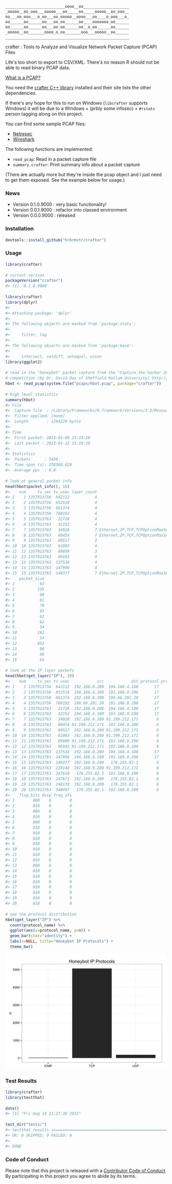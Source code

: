 <!-- README.md is generated from README.Rmd. Please edit that file -->
    __________________________oooo__oo____________________
    _ooooo__oo_ooo___ooooo___oo_____oo_____ooooo__oo_ooo__
    oo___oo_ooo___o_oo___oo_ooooo__oooo___oo____o_ooo___o_
    oo______oo______oo___oo_oo______oo____ooooooo_oo______
    oo______oo______oo___oo_oo______oo__o_oo______oo______
    _ooooo__oo_______oooo_o_oo_______ooo___ooooo__oo______
    ______________________________________________________

crafter : Tools to Analyze and Visualize Network Packet Capture (PCAP) Files

Life's too short to export to CSV/XML. There's no reason R should not be able to read binary PCAP data.

[What is a PCAP?](https://en.wikipedia.org/wiki/Pcap)

You need the [crafter C++ library](https://github.com/pellegre/libcrafter) installed and their site lists the other dependencies.

If there's any hope for this to run on Windows (`libcrafter` supports Windows) it will be due to a Windows + (prbly some infosec) + `#rstats` person tagging along on this project.

You can find some sample PCAP files:

-   [Netresec](https://wiki.wireshark.org/SampleCaptures)
-   [Wireshark](https://wiki.wireshark.org/SampleCaptures)

The following functions are implemented:

-   `read_pcap`: Read in a packet capture file
-   `summary.crafter`: Print summary info about a packet capture

(There are actually more but they're inside the pcap object and I just need to get them exposed. See the example below for usage.)

### News

-   Version 0.1.0.9000 : very basic functionality!
-   Version 0.0.1.9000 : refactor into classed environment
-   Version 0.0.0.9000 : released

### Installation

``` r
devtools::install_github("hrbrmstr/crafter")
```

### Usage

``` r
library(crafter)

# current verison
packageVersion("crafter")
#> [1] '0.1.0.9000'

library(crafter)
library(dplyr)
#> 
#> Attaching package: 'dplyr'
#> 
#> The following objects are masked from 'package:stats':
#> 
#>     filter, lag
#> 
#> The following objects are masked from 'package:base':
#> 
#>     intersect, setdiff, setequal, union
library(ggplot2)

# read in the "honeybot" packet capture from the "Capture the hacker 2013"
# competition (by Dr. David Day of Sheffield Hallam University) http://www.snaketrap.co.uk/
hbot <- read_pcap(system.file("pcaps/hbot.pcap", package="crafter"))

# high level statistics
summary(hbot)
#> File
#>  Capture file  : /Library/Frameworks/R.framework/Versions/3.2/Resources/library/crafter/pcaps/hbot.pcap
#>  Filter applied: [none]
#>  Length        : 1204229 bytes
#> 
#> Time
#>  First packet: 2013-01-09 15:33:20
#>  Last packet : 2013-01-12 15:19:20
#> 
#> Statistics
#>  Packets      : 5450
#>  Time span (s): 258360.620
#>  Average pps  : 0.0

# look at general packet info
head(hbot$packet_info(), 15)
#>    num     tv_sec tv_usec layer_count                                                               protocols
#> 1    1 1357913756  642112           4                                                Ethernet,IP,RawLayer,UDP
#> 2    2 1357913756  652518           4                                                Ethernet,IP,RawLayer,UDP
#> 3    3 1357913756  661374           4                                                Ethernet,IP,RawLayer,UDP
#> 4    4 1357913756  768192           4                                                Ethernet,IP,RawLayer,UDP
#> 5    5 1357913763   22726           4                                                Ethernet,IP,RawLayer,UDP
#> 6    6 1357913763   32152           4                                                Ethernet,IP,RawLayer,UDP
#> 7    7 1357913763   34026           7 Ethernet,IP,TCP,TCPOptionMaxSegSize,TCPOptionPad,TCPOptionSACKPermitted
#> 8    8 1357913763   60454           7 Ethernet,IP,TCP,TCPOptionMaxSegSize,TCPOptionPad,TCPOptionSACKPermitted
#> 9    9 1357913763   60517           3                                                         Ethernet,IP,TCP
#> 10  10 1357913763   61083           4                                                Ethernet,IP,RawLayer,TCP
#> 11  11 1357913763   89809           3                                                         Ethernet,IP,TCP
#> 12  12 1357913763   90103           4                                                Ethernet,IP,RawLayer,TCP
#> 13  13 1357913763  137534           4                                                Ethernet,IP,RawLayer,UDP
#> 14  14 1357913763  147996           4                                                Ethernet,IP,RawLayer,UDP
#> 15  15 1357913763  149377           7 Ethernet,IP,TCP,TCPOptionMaxSegSize,TCPOptionPad,TCPOptionSACKPermitted
#>    packet_size
#> 1           83
#> 2          195
#> 3           88
#> 4           61
#> 5           79
#> 6           95
#> 7           62
#> 8           62
#> 9           54
#> 10         162
#> 11          54
#> 12         452
#> 13          80
#> 14          96
#> 15          62

# look at the IP layer packets
head(hbot$get_layer("IP"), 20)
#>    num     tv_sec tv_usec            src            dst protocol protocol_name size header_len total_len ttl flags
#> 1    1 1357913756  642112  192.168.0.200  194.168.4.100       17           UDP   83          5        69 128     0
#> 2    2 1357913756  652518  194.168.4.100  192.168.0.200       17           UDP  195          5       181 253     2
#> 3    3 1357913756  661374  192.168.0.200  199.66.201.20       17           UDP   88          5        74 128     0
#> 4    4 1357913756  768192  199.66.201.20  192.168.0.200       17           UDP   61          5        47  51     2
#> 5    5 1357913763   22726  192.168.0.200  194.168.4.100       17           UDP   79          5        65 128     0
#> 6    6 1357913763   32152  194.168.4.100  192.168.0.200       17           UDP   95          5        81 253     2
#> 7    7 1357913763   34026  192.168.0.200 91.199.212.171        6           TCP   62          5        48 128     2
#> 8    8 1357913763   60454 91.199.212.171  192.168.0.200        6           TCP   62          5        48  49     2
#> 9    9 1357913763   60517  192.168.0.200 91.199.212.171        6           TCP   54          5        40 128     2
#> 10  10 1357913763   61083  192.168.0.200 91.199.212.171        6           TCP  162          5       148 128     2
#> 11  11 1357913763   89809 91.199.212.171  192.168.0.200        6           TCP   54          5        40  49     2
#> 12  12 1357913763   90103 91.199.212.171  192.168.0.200        6           TCP  452          5       438  49     2
#> 13  13 1357913763  137534  192.168.0.200  194.168.4.100       17           UDP   80          5        66 128     0
#> 14  14 1357913763  147996  194.168.4.100  192.168.0.200       17           UDP   96          5        82 253     2
#> 15  15 1357913763  149377  192.168.0.200   178.255.82.1        6           TCP   62          5        48 128     2
#> 16  16 1357913763  228146  192.168.0.200 91.199.212.171        6           TCP   54          5        40 128     2
#> 17  17 1357913763  247620   178.255.82.1  192.168.0.200        6           TCP   62          5        48  49     2
#> 18  18 1357913763  247671  192.168.0.200   178.255.82.1        6           TCP   54          5        40 128     2
#> 19  19 1357913763  248170  192.168.0.200   178.255.82.1        6           TCP  187          5       173 128     2
#> 20  20 1357913763  348497   178.255.82.1  192.168.0.200        6           TCP   54          5        40  49     2
#>    flag_bits dscp frag_ofs
#> 1        000    0        0
#> 2        010    0        0
#> 3        000    0        0
#> 4        010    0        0
#> 5        000    0        0
#> 6        010    0        0
#> 7        010    0        0
#> 8        010    0        0
#> 9        010    0        0
#> 10       010    0        0
#> 11       010    0        0
#> 12       010    0        0
#> 13       000    0        0
#> 14       010    0        0
#> 15       010    0        0
#> 16       010    0        0
#> 17       010    0        0
#> 18       010    0        0
#> 19       010    0        0
#> 20       010    0        0

# see the protocol distribution
hbot$get_layer("IP") %>% 
  count(protocol_name) %>% 
  ggplot(aes(x=protocol_name, y=n)) + 
  geom_bar(stat="identity") + 
  labs(x=NULL, title="Honeybot IP Protocols") + 
  theme_bw()
```

<img src="README-unnamed-chunk-4-1.png" title="" alt="" width="672" />

### Test Results

``` r
library(crafter)
library(testthat)

date()
#> [1] "Fri Aug 14 21:27:38 2015"

test_dir("tests/")
#> testthat results ========================================================================================================
#> OK: 0 SKIPPED: 0 FAILED: 0
#> 
#> DONE
```

### Code of Conduct

Please note that this project is released with a [Contributor Code of Conduct](CONDUCT.md). By participating in this project you agree to abide by its terms.
